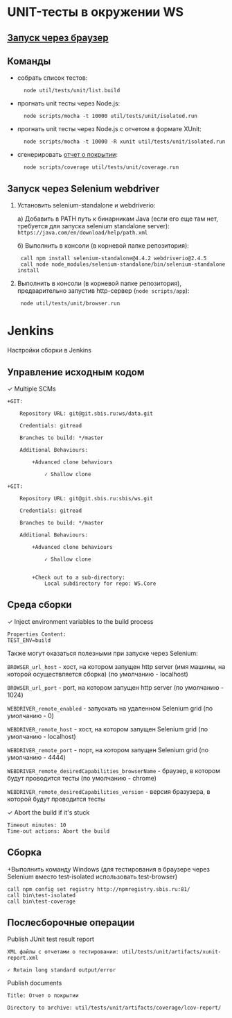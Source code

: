 # UNIT-тесты в окружении WS

## [Запуск через браузер](http://localhost:1024/util/tests/unit/browser.html)

## Команды
- собрать список тестов:

		node util/tests/unit/list.build

- прогнать unit тесты через Node.js:

		node scripts/mocha -t 10000 util/tests/unit/isolated.run

- прогнать unit тесты через Node.js с отчетом в формате XUnit:

		node scripts/mocha -t 10000 -R xunit util/tests/unit/isolated.run

- сгенерировать [отчет о покрытии](http://localhost:1024/util/tests/unit/artifacts/coverage/lcov-report/index.html):

        node scripts/coverage util/tests/unit/coverage.run

## Запуск через Selenium webdriver
1. Установить selenium-standalone и webdriverio:

    a) Добавить в PATH путь к бинарникам Java (если его еще там нет, требуется для запуска selenium standalone server): `https://java.com/en/download/help/path.xml`

    б) Выполнить в консоли (в корневой папке репозитория):

        call npm install selenium-standalone@4.4.2 webdriverio@2.4.5
        call node node_modules/selenium-standalone/bin/selenium-standalone install

2. Выполнить в консоли (в корневой папке репозитория), предварительно запустив http-сервер (`node scripts/app`):

        node util/tests/unit/browser.run

# Jenkins
Настройки сборки в Jenkins

## Управление исходным кодом
✓ Multiple SCMs

    +GIT:

        Repository URL: git@git.sbis.ru:ws/data.git

        Credentials: gitread

        Branches to build: */master

        Additional Behaviours:

            +Advanced clone behaviours

                ✓ Shallow clone

    +GIT:

        Repository URL: git@git.sbis.ru:sbis/ws.git

        Credentials: gitread

        Branches to build: */master

        Additional Behaviours:

            +Advanced clone behaviours

                ✓ Shallow clone


            +Check out to a sub-directory:
                Local subdirectory for repo: WS.Core

## Среда сборки
✓ Inject environment variables to the build process

    Properties Content:
    TEST_ENV=build

Также могут оказаться полезными при запуске через Selenium:

`BROWSER_url_host` - хост, на котором запущен http server (имя машины, на которой осуществляется сборка) (по умолчанию - localhost)

`BROWSER_url_port` - port, на котором запущен http server (по умолчанию - 1024)

`WEBDRIVER_remote_enabled` - запускать на удаленном Selenium grid (по умолчанию - 0)

`WEBDRIVER_remote_host` - хост, на котором запущен Selenium grid (по умолчанию - localhost)

`WEBDRIVER_remote_port` - порт, на котором запущен Selenium grid (по умолчанию - 4444)

`WEBDRIVER_remote_desiredCapabilities_browserName` - браузер, в котором будут проводится тесты (по умолчанию - chrome)

`WEBDRIVER_remote_desiredCapabilities_version` - версия бразузера, в которой будут проводится тесты

✓ Abort the build if it's stuck

    Timeout minutes: 10
    Time-out actions: Abort the build

## Сборка
+Выполнить команду Windows (для тестирования в браузере через Selenium вместо test-isolated использовать test-browser)

    call npm config set registry http://npmregistry.sbis.ru:81/
    call bin\test-isolated
    call bin\test-coverage

## Послесборочные операции
Publish JUnit test result report

    XML файлы с отчетами о тестировании: util/tests/unit/artifacts/xunit-report.xml

    ✓ Retain long standard output/error

Publish documents

    Title: Отчет о покрытии

    Directory to archive: util/tests/unit/artifacts/coverage/lcov-report/
